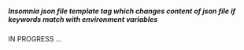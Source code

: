 ##### Insomnia json file template tag which changes content of json file if keywords match with environment variables

IN PROGRESS ...